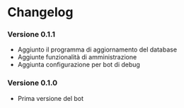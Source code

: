 # Changelog

### Versione 0.1.1
* Aggiunto il programma di aggiornamento del database
* Aggiunte funzionalità di amministrazione
* Aggiunta configurazione per bot di debug

### Versione 0.1.0
* Prima versione del bot